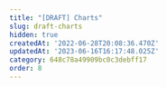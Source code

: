 ```yaml
---
title: "[DRAFT] Charts"
slug: draft-charts
hidden: true
createdAt: '2022-06-28T20:08:36.470Z'
updatedAt: '2023-06-16T16:17:48.025Z'
category: 648c78a49909bc0c3debff17
order: 8
---
```

